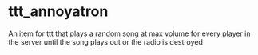 # ttt_annoyatron
An item for ttt that plays a random song at max volume for every player in the server until the song plays out or the radio is destroyed
